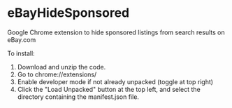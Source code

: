 # eBayHideSponsored
Google Chrome extension to hide sponsored listings from search results on eBay.com

To install:
1) Download and unzip the code.
2) Go to chrome://extensions/
3) Enable developer mode if not already unpacked (toggle at top right)
4) Click the "Load Unpacked" button at the top left, and select the directory containing the manifest.json file.
